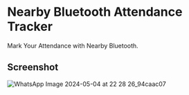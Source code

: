 # Nearby Bluetooth Attendance Tracker

Mark Your Attendance with Nearby Bluetooth.

## Screenshot

![WhatsApp Image 2024-05-04 at 22 28 26_94caac07](https://github.com/SudVig/Nearby-Bluetooth-Attendance-Tracker-App/assets/96943194/f77f9f16-2029-4e46-95e5-edacd5de355c)




